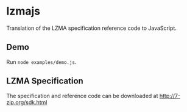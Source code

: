 # lzmajs

Translation of the LZMA specification reference code to JavaScript.

## Demo

Run `node examples/demo.js`.

## LZMA Specification

The specification and reference code can be downloaded at http://7-zip.org/sdk.html

